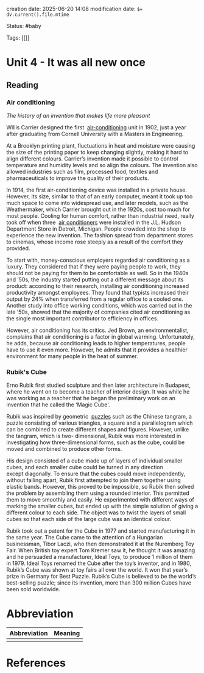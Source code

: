 creation date: 2025-06-20 14:08
modification date: `$= dv.current().file.mtime`

Status: #baby 

Tags: [[]]

# Unit 4 - It was all new once



## Reading

### Air conditioning

_The history of an invention that makes life more pleasant_

Willis Carrier designed the first  [air-conditioning](https://mini-ielts.com/822/view-solution/reading/air-conditioning#) unit in 1902, just a year after graduating from Cornell University with a Masters in Engineering.

At a Brooklyn printing plant, fluctuations in heat and moisture were causing the size of the printing paper to keep changing slightly, making it hard to align different colours. Carrier’s invention made it possible to control temperature and humidity levels and so align the colours. The invention also allowed industries such as film, processed food, textiles and pharmaceuticals to improve the quality of their products.

In 1914, the first air-conditioning device was installed in a private house. However, its size, similar to that of an early computer, meant it took up too much space to come into widespread use, and later models, such as the Weathermaker, which Carrier brought out in the 1920s, cost too much for most people. Cooling for human comfort, rather than industrial need, really took off when three  [air conditioners](https://mini-ielts.com/822/view-solution/reading/air-conditioning#) were installed in the J.L. Hudson Department Store in Detroit, Michigan. People crowded into the shop to experience the new invention. The fashion spread from department stores to cinemas, whose income rose steeply as a result of the comfort they provided.

To start with, money-conscious employers regarded air conditioning as a luxury. They considered that if they were paying people to work, they should not be paying for them to be comfortable as well. So in the 1940s and ’50s, the industry started putting out a different message about its product: according to their research, installing air conditioning increased productivity amongst employees. They found that typists increased their output by 24% when transferred from a regular office to a cooled one. Another study into office working conditions, which was carried out in the late ’50s, showed that the majority of companies cited air conditioning as the single most important contributor to efficiency in offices.

However, air conditioning has its critics. Jed Brown, an environmentalist, complains that air conditioning is a factor in global warming. Unfortunately, he adds, because air conditioning leads to higher temperatures, people have to use it even more. However, he admits that it provides a healthier environment for many people in the heat of summer.

### Rubik's Cube
Erno Rubik first studied sculpture and then later architecture in Budapest, where he went on to become a teacher of interior design. It was while he was working as a teacher that he began the preliminary work on an invention that he called the ‘Magic Cube'.

Rubik was inspired by geometric  [puzzles](https://mini-ielts.com/823/view-solution/reading/rubiks-cube---how-the-puzzle-achieved-success#) such as the Chinese tangram, a puzzle consisting of various triangles, a square and a parallelogram which can be combined to create different shapes and figures. However, unlike the tangram, which is two- dimensional, Rubik was more interested in investigating how three-dimensional forms, such as the cube, could be moved and combined to produce other forms.

His design consisted of a cube made up of layers of individual smaller cubes, and each smaller cube could be turned in any direction except diagonally. To ensure that the cubes could move independently, without falling apart, Rubik first attempted to join them together using elastic bands. However, this proved to be impossible, so Rubik then solved the problem by assembling them using a rounded interior. This permitted them to move smoothly and easily. He experimented with different ways of marking the smaller cubes, but ended up with the simple solution of giving a different colour to each side. The object was to twist the layers of small cubes so that each side of the large cube was an identical colour.

Rubik took out a patent for the Cube in 1977 and started manufacturing it in the same year. The Cube came to the attention of a Hungarian businessman, Tibor Laczi, who then demonstrated it at the Nuremberg Toy Fair. When British toy expert Tom Kremer saw it, he thought it was amazing and he persuaded a manufacturer, Ideal Toys, to produce 1 million of them in 1979. Ideal Toys renamed the Cube after the toy’s inventor, and in 1980, Rubik’s Cube was shown at toy fairs all over the world. It won that year’s prize in Germany for Best Puzzle. Rubik’s Cube is believed to be the world’s best-selling puzzle; since its invention, more than 300 million Cubes have been sold worldwide.








# Abbreviation

| Abbreviation | Meaning |
| ------------ | ------- |
|              |         |


# References